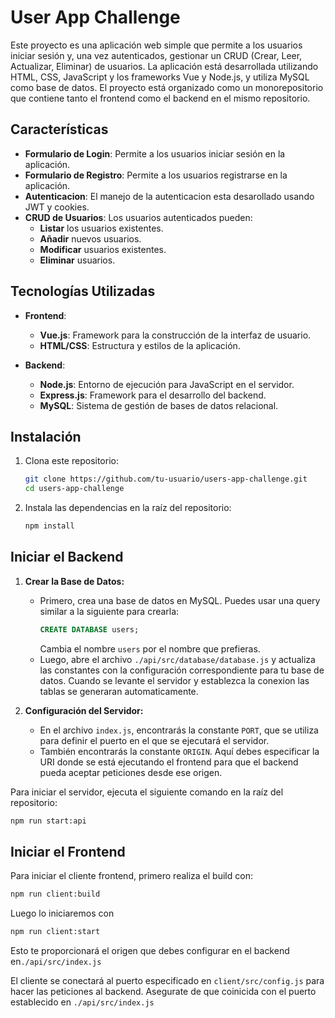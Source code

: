 # User App Challenge

Este proyecto es una aplicación web simple que permite a los usuarios iniciar sesión y, una vez autenticados, gestionar un CRUD (Crear, Leer, Actualizar, Eliminar) de usuarios. La aplicación está desarrollada utilizando HTML, CSS, JavaScript y los frameworks Vue y Node.js, y utiliza MySQL como base de datos. El proyecto está organizado como un monorepositorio que contiene tanto el frontend como el backend en el mismo repositorio.

## Características

- **Formulario de Login**: Permite a los usuarios iniciar sesión en la aplicación.
- **Formulario de Registro**: Permite a los usuarios registrarse en la aplicación.
- **Autenticacion**: El manejo de la autenticacion esta desarollado usando JWT y cookies.
- **CRUD de Usuarios**: Los usuarios autenticados pueden:
  - **Listar** los usuarios existentes.
  - **Añadir** nuevos usuarios.
  - **Modificar** usuarios existentes.
  - **Eliminar** usuarios.

## Tecnologías Utilizadas

- **Frontend**:

  - **Vue.js**: Framework para la construcción de la interfaz de usuario.
  - **HTML/CSS**: Estructura y estilos de la aplicación.

- **Backend**:
  - **Node.js**: Entorno de ejecución para JavaScript en el servidor.
  - **Express.js**: Framework para el desarrollo del backend.
  - **MySQL**: Sistema de gestión de bases de datos relacional.

## Instalación

1. Clona este repositorio:

   ```sh
   git clone https://github.com/tu-usuario/users-app-challenge.git
   cd users-app-challenge
   ```

2. Instala las dependencias en la raíz del repositorio:
   ```sh
   npm install
   ```

## Iniciar el Backend

1. **Crear la Base de Datos:**

   - Primero, crea una base de datos en MySQL. Puedes usar una query similar a la siguiente para crearla:
     ```sql
     CREATE DATABASE users;
     ```
     Cambia el nombre `users` por el nombre que prefieras.
   - Luego, abre el archivo `./api/src/database/database.js` y actualiza las constantes con la configuración correspondiente para tu base de datos. Cuando se levante el servidor y establezca la conexion las tablas se generaran automaticamente.

2. **Configuración del Servidor:**
   - En el archivo `index.js`, encontrarás la constante `PORT`, que se utiliza para definir el puerto en el que se ejecutará el servidor.
   - También encontrarás la constante `ORIGIN`. Aquí debes especificar la URI donde se está ejecutando el frontend para que el backend pueda aceptar peticiones desde ese origen.

Para iniciar el servidor, ejecuta el siguiente comando en la raíz del repositorio:

```sh
npm run start:api
```

## Iniciar el Frontend

Para iniciar el cliente frontend, primero realiza el build con:

```sh
npm run client:build
```

Luego lo iniciaremos con

```sh
npm run client:start
```

Esto te proporcionará el origen que debes configurar en el backend en`./api/src/index.js`

El cliente se conectará al puerto especificado en `client/src/config.js` para hacer las peticiones al backend. Asegurate de que coinicida con el puerto establecido en `./api/src/index.js`
